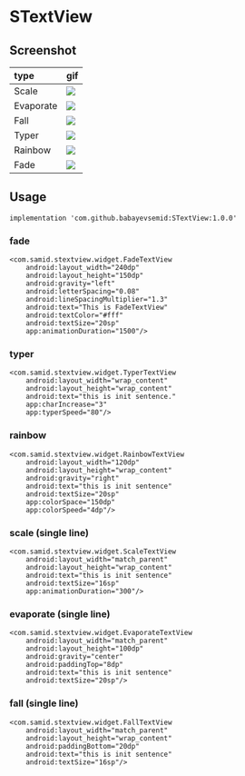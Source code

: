 # STextView

## Screenshot


| type  | gif |
| :-- | :-- |
| Scale     | ![](screenshots/demo3.gif) |
| Evaporate | ![](screenshots/demo5.gif) |
| Fall      | ![](screenshots/demo6.gif) |
| Typer     |  ![](screenshots/typer.gif) |
| Rainbow   | ![](screenshots/rainbow.gif) |
| Fade      | ![](screenshots/fade.gif) |

## Usage


```
implementation 'com.github.babayevsemid:STextView:1.0.0'
```

### fade

```
<com.samid.stextview.widget.FadeTextView
    android:layout_width="240dp"
    android:layout_height="150dp"
    android:gravity="left"
    android:letterSpacing="0.08"
    android:lineSpacingMultiplier="1.3"
    android:text="This is FadeTextView"
    android:textColor="#fff"
    android:textSize="20sp"
    app:animationDuration="1500"/>
```

### typer

```
<com.samid.stextview.widget.TyperTextView
    android:layout_width="wrap_content"
    android:layout_height="wrap_content"
    android:text="this is init sentence."
    app:charIncrease="3"
    app:typerSpeed="80"/>
```

### rainbow

```
<com.samid.stextview.widget.RainbowTextView
    android:layout_width="120dp"
    android:layout_height="wrap_content"
    android:gravity="right"
    android:text="this is init sentence"
    android:textSize="20sp"
    app:colorSpace="150dp"
    app:colorSpeed="4dp"/>
```

### scale (single line)

```
<com.samid.stextview.widget.ScaleTextView
    android:layout_width="match_parent"
    android:layout_height="wrap_content"
    android:text="this is init sentence"
    android:textSize="16sp"
    app:animationDuration="300"/>
```


### evaporate (single line)

```
<com.samid.stextview.widget.EvaporateTextView
    android:layout_width="match_parent"
    android:layout_height="100dp"
    android:gravity="center"
    android:paddingTop="8dp"
    android:text="this is init sentence"
    android:textSize="20sp"/>
```

### fall  (single line)

```
<com.samid.stextview.widget.FallTextView
    android:layout_width="match_parent"
    android:layout_height="wrap_content"
    android:paddingBottom="20dp"
    android:text="this is init sentence"
    android:textSize="16sp"/>
```
